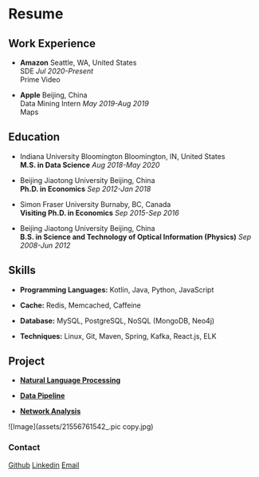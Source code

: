 # Resume

## Work Experience

- **Amazon**    Seattle, WA, United States <br/>SDE _Jul 2020-Present_ <br/>
Prime Video<br/>

- **Apple**    Beijing, China <br/>Data Mining Intern _May 2019-Aug 2019_ <br/>
Maps<br/>


## Education

- Indiana University Bloomington    Bloomington, IN, United States <br/>**M.S. in Data Science** _Aug 2018-May 2020_ <br/>

- Beijing Jiaotong University    Beijing, China <br/>**Ph.D. in Economics** _Sep 2012-Jan 2018_<br/>

- Simon Fraser University    Burnaby, BC, Canada <br/> **Visiting Ph.D. in Economics** _Sep 2015-Sep 2016_<br/>

- Beijing Jiaotong University    Beijing, China <br/> **B.S. in Science and Technology of Optical Information (Physics)** _Sep 2008-Jun 2012_<br/>


## Skills

- **Programming Languages:**  Kotlin, Java, Python, JavaScript

- **Cache:** Redis, Memcached, Caffeine<br/>

- **Database:** MySQL, PostgreSQL, NoSQL (MongoDB, Neo4j)<br/>

- **Techniques:** Linux, Git, Maven, Spring, Kafka, React.js, ELK  <br/>

## Project

- **[Natural Language Processing](https://github.com/jianwenl/NLP)**  <br/>

- **[Data Pipeline](https://github.com/jianwenl/Big-Data/blob/master/Report%20for%20ProjectA%EF%BC%9A%20Twitter%20Analysis.pdf)** <br/>

- **[Network Analysis](https://github.com/jianwenl/Big-Data/blob/master/Report%20for%20ProjectB%EF%BC%9A%20Book%20Analysis.pdf)**  <br/>


![Image](assets/21556761542_.pic copy.jpg)


### Contact

[Github](https://github.com/jianwenl/)
[Linkedin](https://www.linkedin.com/in/jianwen-liu/)
[Email](mailto:yaliallen@hotmail.com)

